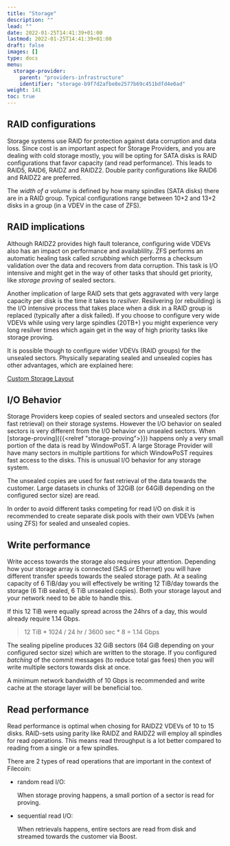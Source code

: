 ```yaml
---
title: "Storage"
description: ""
lead: ""
date: 2022-01-25T14:41:39+01:00
lastmod: 2022-01-25T14:41:39+01:00
draft: false
images: []
type: docs
menu:
  storage-provider:
    parent: "providers-infrastructure"
    identifier: "storage-b9f7d2afbe8e2577b69c451bdfd4e0ad"
weight: 141
toc: true
---
```


## RAID configurations
Storage systems use RAID for protection against data corruption and data loss. Since cost is an important aspect for Storage Providers, and you are dealing with cold storage mostly, you will be opting for SATA disks is RAID configurations that favor capacity (and read performance). This leads to RAID5, RAID6, RAIDZ and RAIDZ2. Double parity configurations like RAID6 and RAIDZ2 are preferred.

The _width of a volume_ is defined by how many spindles (SATA disks) there are in a RAID group. Typical configurations range between 10+2 and 13+2 disks in a group (in a VDEV in the case of ZFS).

## RAID implications
Although RAIDZ2 provides high fault tolerance, configuring wide VDEVs also has an impact on performance and availablility. ZFS performs an automatic healing task called _scrubbing_ which performs a checksum validation over the data and recovers from data corruption. This task is I/O intensive and might get in the way of other tasks that should get priority, like _storage proving_ of sealed sectors.

Another implication of large RAID sets that gets aggravated with very large capacity per disk is the time it takes to _resilver_. Resilvering (or rebuilding) is the I/O intensive process that takes place when a disk in a RAID group is replaced (typically after a disk failed). If you choose to configure very wide VDEVs while using very large spindles (20TB+) you might experience very long resilver times which again get in the way of high priority tasks like storage proving.

It is possible though to configure wider VDEVs (RAID groups) for the unsealed sectors. Physically separating sealed and unsealed copies has other advantages, which are explained here:

[Custom Storage Layout](https://lotus.filecoin.io/storage-providers/operate/custom-storage-layout/) <!--Angelo: "I added it here because I don't see it ref later on" -->

## I/O Behavior
Storage Providers keep copies of sealed sectors and unsealed sectors (for fast retrieval) on their storage systems. However the I/O behavior on sealed sectors is very different from the I/O behavior on unsealed sectors.
When [storage-proving]({{<relref "storage-proving">}}) happens only a very small portion of the data is read by WindowPoST. A large Storage Provider will have many sectors in multiple partitions for which WindowPoST requires fast access to the disks. This is unusual I/O behavior for any storage system.

The unsealed copies are used for fast retrieval of the data towards the customer. Large datasets in chunks of 32GiB (or 64GiB depending on the configured sector size) are read. 

In order to avoid different tasks competing for read I/O on disk it is recommended to create separate disk pools with their own VDEVs (when using ZFS) for sealed and unsealed copies.

## Write performance
Write access towards the storage also requires your attention. Depending how your storage array is connected (SAS or Ethernet) you will have different transfer speeds towards the sealed storage path. At a sealing capacity of 6 TiB/day you will effectively be writing 12 TiB/day towards the storage (6 TiB sealed, 6 TiB unsealed copies). Both your storage layout and your network need to be able to handle this.

If this 12 TiB were equally spread across the 24hrs of a day, this would already require 1.14 Gbps.

> 12 TiB * 1024 / 24 hr / 3600 sec * 8 = 1.14 Gbps

The sealing pipeline produces 32 GiB sectors (64 GiB depending on your configured sector size) which are written to the storage. If you configured _batching_ of the commit messages (to reduce total gas fees) then you will write multiple sectors towards disk at once.

A minimum network bandwidth of 10 Gbps is recommended and write cache at the storage layer will be beneficial too.

## Read performance
Read performance is optimal when chosing for RAIDZ2 VDEVs of 10 to 15 disks. RAID-sets using parity like RAIDZ and RAIDZ2 will employ all spindles for read operations. This means read throughput is a lot better compared to reading from a single or a few spindles.

There are 2 types of read operations that are important in the context of Filecoin:

- random read I/O:

  When storage proving happens, a small portion of a sector is read for proving.

- sequential read I/O:

  When retrievals happens, entire sectors are read from disk and streamed towards the customer via Boost.